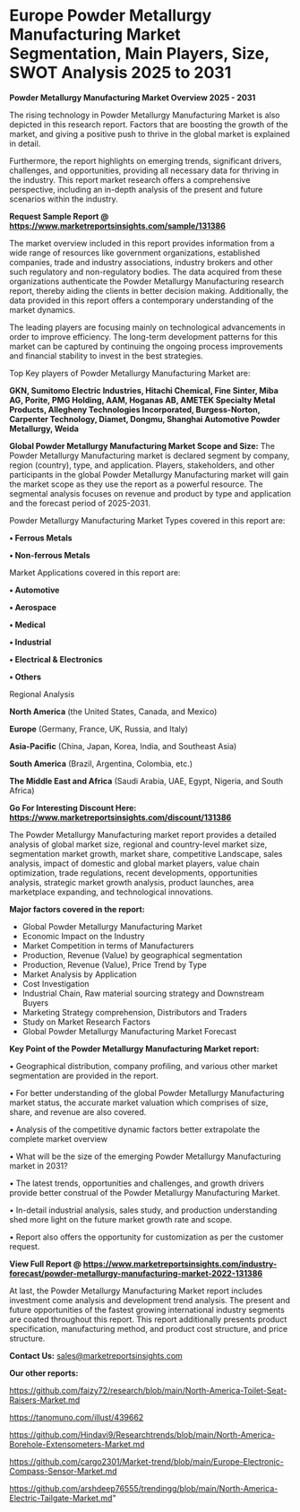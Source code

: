 # Europe Powder Metallurgy Manufacturing Market Segmentation, Main Players, Size, SWOT Analysis 2025 to 2031

<Strong> Powder Metallurgy Manufacturing Market Overview 2025 - 2031</strong>

The rising technology in Powder Metallurgy Manufacturing Market is also depicted in this research report. Factors that are boosting the growth of the market, and giving a positive push to thrive in the global market is explained in detail.

Furthermore, the report highlights on emerging trends, significant drivers, challenges, and opportunities, providing all necessary data for thriving in the industry. This report market research offers a comprehensive perspective, including an in-depth analysis of the present and future scenarios within the industry.

<strong>Request Sample Report @ <a href=https://www.marketreportsinsights.com/sample/131386>https://www.marketreportsinsights.com/sample/131386</a></strong>

The market overview included in this report provides information from a wide range of resources like government organizations, established companies, trade and industry associations, industry brokers and other such regulatory and non-regulatory bodies. The data acquired from these organizations authenticate the Powder Metallurgy Manufacturing research report, thereby aiding the clients in better decision making. Additionally, the data provided in this report offers a contemporary understanding of the market dynamics.

The leading players are focusing mainly on technological advancements in order to improve efficiency. The long-term development patterns for this market can be captured by continuing the ongoing process improvements and financial stability to invest in the best strategies.

Top Key players of Powder Metallurgy Manufacturing Market are:

<strong>GKN, Sumitomo Electric Industries, Hitachi Chemical, Fine Sinter, Miba AG, Porite, PMG Holding, AAM, Hoganas AB, AMETEK Specialty Metal Products, Allegheny Technologies Incorporated, Burgess-Norton, Carpenter Technology, Diamet, Dongmu, Shanghai Automotive Powder Metallurgy, Weida</strong>

<strong><b>Global Powder Metallurgy Manufacturing Market Scope and Size:</b></strong>
The Powder Metallurgy Manufacturing market is declared segment by company, region (country), type, and application. Players, stakeholders, and other participants in the global Powder Metallurgy Manufacturing market will gain the market scope as they use the report as a powerful resource. The segmental analysis focuses on revenue and product by type and application and the forecast period of 2025-2031.

Powder Metallurgy Manufacturing Market Types covered in this report are:

<strong>• Ferrous Metals

• Non-ferrous Metals</strong>

Market Applications covered in this report are:

<strong>• Automotive

• Aerospace

• Medical

• Industrial

• Electrical & Electronics

• Others</strong> 

Regional Analysis

<strong>North America</strong> (the United States, Canada, and Mexico)

<strong>Europe</strong> (Germany, France, UK, Russia, and Italy)

<strong>Asia-Pacific</strong> (China, Japan, Korea, India, and Southeast Asia)

<strong>South America</strong> (Brazil, Argentina, Colombia, etc.)

<strong>The Middle East and Africa</strong> (Saudi Arabia, UAE, Egypt, Nigeria, and South Africa)

<strong>Go For Interesting Discount Here: <a href=https://www.marketreportsinsights.com/discount/131386>https://www.marketreportsinsights.com/discount/131386</a></strong>

The Powder Metallurgy Manufacturing market report provides a detailed analysis of global market size, regional and country-level market size, segmentation market growth, market share, competitive Landscape, sales analysis, impact of domestic and global market players, value chain optimization, trade regulations, recent developments, opportunities analysis, strategic market growth analysis, product launches, area marketplace expanding, and technological innovations.

<strong><b>Major factors covered in the report:</b></strong>
<ul>
  <li>Global Powder Metallurgy Manufacturing Market </li>
  <li>Economic Impact on the Industry</li>
  <li>Market Competition in terms of Manufacturers</li>
  <li>Production, Revenue (Value) by geographical segmentation</li>
  <li>Production, Revenue (Value), Price Trend by Type</li>
  <li>Market Analysis by Application</li>
  <li>Cost Investigation</li>
  <li>Industrial Chain, Raw material sourcing strategy and Downstream Buyers</li>
  <li>Marketing Strategy comprehension, Distributors and Traders</li>
  <li>Study on Market Research Factors</li>
  <li>Global Powder Metallurgy Manufacturing Market Forecast</li>
</ul>

<strong><b>Key Point of the Powder Metallurgy Manufacturing Market report:</b></strong>

• Geographical distribution, company profiling, and various other market segmentation are provided in the report.

• For better understanding of the global Powder Metallurgy Manufacturing market status, the accurate market valuation which comprises of size, share, and revenue are also covered.

• Analysis of the competitive dynamic factors better extrapolate the complete market overview

• What will be the size of the emerging Powder Metallurgy Manufacturing market in 2031?

• The latest trends, opportunities and challenges, and growth drivers provide better construal of the Powder Metallurgy Manufacturing Market.

• In-detail industrial analysis, sales study, and production understanding shed more light on the future market growth rate and scope.

• Report also offers the opportunity for customization as per the customer request.

<strong><b>View Full Report @ <a href=https://www.marketreportsinsights.com/industry-forecast/powder-metallurgy-manufacturing-market-2022-131386>https://www.marketreportsinsights.com/industry-forecast/powder-metallurgy-manufacturing-market-2022-131386</a></b></strong>


At last, the Powder Metallurgy Manufacturing Market report includes investment come analysis and development trend analysis. The present and future opportunities of the fastest growing international industry segments are coated throughout this report. This report additionally presents product specification, manufacturing method, and product cost structure, and price structure.

<strong>Contact Us:</strong>
sales@marketreportsinsights.com

<strong>Our other reports:</strong>

<a href=https://github.com/faizy72/research/blob/main/North-America-Toilet-Seat-Raisers-Market.md>https://github.com/faizy72/research/blob/main/North-America-Toilet-Seat-Raisers-Market.md</a>

<a href=https://tanomuno.com/illust/439662>https://tanomuno.com/illust/439662</a>

<a href=https://github.com/Hindavi9/Researchtrends/blob/main/North-America-Borehole-Extensometers-Market.md>https://github.com/Hindavi9/Researchtrends/blob/main/North-America-Borehole-Extensometers-Market.md</a>

<a href=https://github.com/cargo2301/Market-trend/blob/main/Europe-Electronic-Compass-Sensor-Market.md>https://github.com/cargo2301/Market-trend/blob/main/Europe-Electronic-Compass-Sensor-Market.md</a>

<a href=https://github.com/arshdeep76555/trendingg/blob/main/North-America-Electric-Tailgate-Market.md>https://github.com/arshdeep76555/trendingg/blob/main/North-America-Electric-Tailgate-Market.md</a>"

